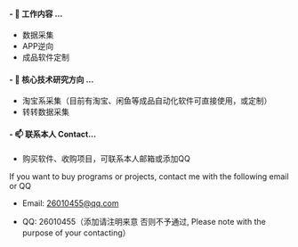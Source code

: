 

<!--

### Hi there 👋


**FightingForWhat/FightingForWhat** is a ✨ _special_ ✨ repository because its `README.md` (this file) appears on your GitHub profile.

Here are some ideas to get you started:

- 👯 I’m looking to collaborate on ...
- 🤔 I’m looking for help with ...
- 💬 Ask me about ...

- 😄 Pronouns: ...
- ⚡ Fun fact: ...

!-->

####  - 🔭 工作内容 ...

* 数据采集
* APP逆向
* 成品软件定制
 
####  - 🌱 核心技术研究方向 ...

* 淘宝系采集（目前有淘宝、闲鱼等成品自动化软件可直接使用，或定制）
* 转转数据采集


####  - 📫 联系本人 Contact... 

* 购买软件、收购项目，可联系本人邮箱或添加QQ 

If you want to buy programs or projects, contact me with the following email or QQ


* Email: 26010455@qq.com


* QQ: 26010455（添加请注明来意 否则不予通过, Please note with the purpose of your contacting）


